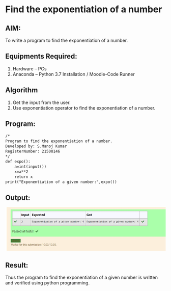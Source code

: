 # Find the exponentiation of a number

## AIM:
To write a program to find the exponentiation of a number.

## Equipments Required:
1. Hardware – PCs
2. Anaconda – Python 3.7 Installation / Moodle-Code Runner

## Algorithm
1. Get the input from the user.
2. Use exponentiation operator to find the exponentiation of a number.

## Program:
```
/*
Program to find the exponentiation of a number.
Developed by: S.Manoj Kumar
RegisterNumber: 21500146
*/
def expo():
    a=int(input())
    x=a**2
    return x 
print("Exponentiation of a given number:",expo())
```

## Output:
![out](./out1.jpg)


## Result:
Thus the program to find the exponentiation of a given number is written and verified using python programming.
